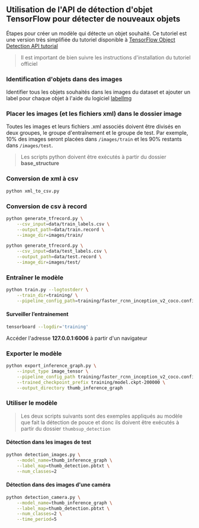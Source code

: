## Utilisation de l'API de détection d'objet TensorFlow pour détecter de nouveaux objets
Étapes pour créer un modèle qui détecte un objet souhaité. Ce tutoriel est une version très simplifiée du tutoriel disponible à [TensorFlow Object Detection API tutorial](https://tensorflow-object-detection-api-tutorial.readthedocs.io/en/latest/index.html)

> Il est important de bien suivre les instructions d'installation du tutoriel officiel

### Identification d'objets dans des images

Identifier tous les objets souhaités dans les images du dataset et ajouter un label pour chaque objet à l'aide du logiciel [labelImg](https://pypi.org/project/labelImg/)

### Placer les images (et les fichiers xml) dans le dossier image

Toutes les images et leurs fichiers .xml associés doivent être divisés en deux groupes, le groupe d'entraînement et le groupe de test. Par exemple, 10% des images seront placées dans `/images/train` et les 90% restants dans `/images/test`.

> Les scripts python doivent être exécutés à partir du dossier **base_structure**

###  Conversion de **xml** à **csv**

```sh
python xml_to_csv.py
```

###  Conversion de **csv** à **record**

```sh
python generate_tfrecord.py \
	--csv_input=data/train_labels.csv \
	--output_path=data/train.record \
	--image_dir=images/train/
```

```sh
python generate_tfrecord.py \
	--csv_input=data/test_labels.csv \
	--output_path=data/test.record \
	--image_dir=images/test/
```

### Entraîner le modèle

```sh
python train.py --logtostderr \
	--train_dir=training/ \
	--pipeline_config_path=training/faster_rcnn_inception_v2_coco.config
```

#### Surveiller l’entrainement

```sh
tensorboard --logdir='training'
```
Accéder l'adresse **127.0.0.1:6006** à partir d'un navigateur

### Exporter le modèle

```sh
python export_inference_graph.py \
    --input_type image_tensor \
    --pipeline_config_path training/faster_rcnn_inception_v2_coco.config \
    --trained_checkpoint_prefix training/model.ckpt-200000 \
    --output_directory thumb_inference_graph
```

### Utiliser le modèle

> Les deux scripts suivants sont des exemples appliqués au modèle que fait la détection de pouce et donc ils doivent être exécutés à partir du dossier `thumbsup_detection`

#### Détection dans les images de test

```sh
python detection_images.py \
	--model_name=thumb_inference_graph \
	--label_map=thumb_detection.pbtxt \
	--num_classes=2
```

#### Détection dans des images d'une caméra

```sh
python detection_camera.py \
	--model_name=thumb_inference_graph \
	--label_map=thumb_detection.pbtxt \
	--num_classes=2 \
	--time_period=5
```
